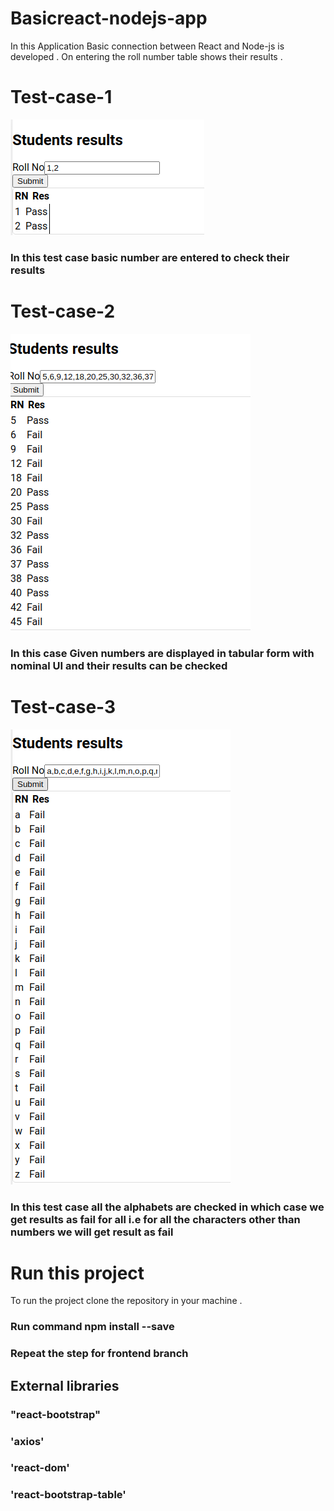 # Basicreact-nodejs-app
In this Application Basic connection between React and Node-js is developed . On entering the roll number table shows their results . 


# Test-case-1 
![alt text](https://github.com/Params10/Basicreact-nodejs-app/blob/frontend/assets/test-case-2.png?raw=true)

### In this test case basic number are entered to check their results 

# Test-case-2 

![alt text](https://github.com/Params10/Basicreact-nodejs-app/blob/frontend/assets/testcase-1.png?raw=true)

### In this case Given numbers are displayed in tabular form with nominal UI and their results can be checked 

# Test-case-3

![alt text](https://github.com/Params10/Basicreact-nodejs-app/blob/frontend/assets/test-case3.png?raw=true)

### In this test case all the alphabets are checked in which case we get results as fail for all i.e for all the characters other than numbers we will get result as fail 


# Run this project 
To run the project clone the repository in your machine . 
### Run command npm install --save 

### Repeat the step for frontend branch 

## External libraries 
### "react-bootstrap"
### 'axios'
### 'react-dom'
### 'react-bootstrap-table'
